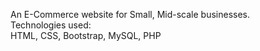 An E-Commerce website for Small, Mid-scale businesses.<br>
Technologies used:<br>
HTML, CSS, Bootstrap, MySQL, PHP
